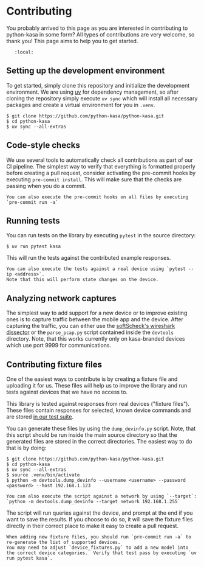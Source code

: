 # Contributing

You probably arrived to this page as you are interested in contributing to python-kasa in some form?
All types of contributions are very welcome, so thank you!
This page aims to help you to get started.

```{contents} Contents
   :local:
```

## Setting up the development environment

To get started, simply clone this repository and initialize the development environment.
We are using [uv](https://github.com/astral-sh/uv) for dependency management, so after cloning the repository simply execute
`uv sync` which will install all necessary packages and create a virtual environment for you in `.venv`.

```
$ git clone https://github.com/python-kasa/python-kasa.git
$ cd python-kasa
$ uv sync --all-extras
```

## Code-style checks

We use several tools to automatically check all contributions as part of our CI pipeline.
The simplest way to verify that everything is formatted properly
before creating a pull request, consider activating the pre-commit hooks by executing `pre-commit install`.
This will make sure that the checks are passing when you do a commit.

```{note}
You can also execute the pre-commit hooks on all files by executing `pre-commit run -a`
```

## Running tests

You can run tests on the library by executing `pytest` in the source directory:

```
$ uv run pytest kasa
```

This will run the tests against the contributed example responses.

```{note}
You can also execute the tests against a real device using `pytest --ip <address>`.
Note that this will perform state changes on the device.
```

## Analyzing network captures

The simplest way to add support for a new device or to improve existing ones is to capture traffic between the mobile app and the device.
After capturing the traffic, you can either use the [softScheck's wireshark dissector](https://github.com/softScheck/tplink-smartplug#wireshark-dissector)
or the `parse_pcap.py` script contained inside the `devtools` directory.
Note, that this works currently only on kasa-branded devices which use port 9999 for communications.

## Contributing fixture files

One of the easiest ways to contribute is by creating a fixture file and uploading it for us.
These files will help us to improve the library and run tests against devices that we have no access to.

This library is tested against responses from real devices ("fixture files").
These files contain responses for selected, known device commands and are stored [in our test suite](https://github.com/python-kasa/python-kasa/tree/master/kasa/tests/fixtures).

You can generate these files by using the `dump_devinfo.py` script.
Note, that this script should be run inside the main source directory so that the generated files are stored in the correct directories.
The easiest way to do that is by doing:

```
$ git clone https://github.com/python-kasa/python-kasa.git
$ cd python-kasa
$ uv sync --all-extras
$ source .venv/bin/activate
$ python -m devtools.dump_devinfo --username <username> --password <password> --host 192.168.1.123
```

```{note}
You can also execute the script against a network by using `--target`: `python -m devtools.dump_devinfo --target network 192.168.1.255`
```

The script will run queries against the device, and prompt at the end if you want to save the results.
If you choose to do so, it will save the fixture files directly in their correct place to make it easy to create a pull request.

```{note}
When adding new fixture files, you should run `pre-commit run -a` to re-generate the list of supported devices.
You may need to adjust `device_fixtures.py` to add a new model into the correct device categories.  Verify that test pass by executing `uv run pytest kasa`.
```
